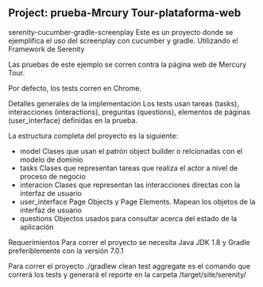 ## Project: prueba-Mrcury Tour-plataforma-web

serenity-cucumber-gradle-screenplay
Este es un proyecto donde se ejemplifica el uso del screenplay con cucumber y gradle.
Utilizando el Framework de Serenity

Las pruebas de este ejemplo se corren contra la página web de Mercury Tour.

Por defecto, los tests corren en Chrome.

Detalles generales de la implementación
Los tests usan tareas (tasks), interacciones (interactions), preguntas (questions), elementos de páginas (user_interface) definidas en la prueba.

La estructura completa del proyecto es la siguiente:

+ model
  Clases que usan el patrón object builder o relcionadas con el modelo de dominio
+ tasks
  Clases que representan tareas que realiza el actor a nivel de proceso de negocio
+ interacion
  Clases que representan las interacciones directas con la interfaz de usuario
+ user_interface
  Page Objects y Page Elements. Mapean los objetos de la interfaz de usuario
+ questions
  Objectos usados para consultar acerca del estado de la aplicación

Requerimientos
Para correr el proyecto se necesita Java JDK 1.8 y Gradle preferiblemente con la versión 7.0.1

Para correr el proyecto
./gradlew clean test aggregate es el comando que correrá los tests y generará el reporte en la carpeta /target/site/serenity/
